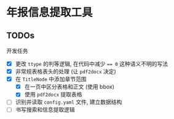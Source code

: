 # 年报信息提取工具

## TODOs

开发任务

- [x] 更改 `ttype` 的判等逻辑, 在代码中减少 `== 0` 这种语义不明的写法
- [x] 非常规表格表头的处理 (让 `pdf2docx` 决定)
- [x] 在 `TitleNode` 中添加章节范围
  - [x] 在一页中区分表格和正文 (使用 bbox)
  - [x] 使用 `pdf2docx` 提取表格
- [ ] 识别并读取 `config.yaml` 文件, 建立数据结构
- [ ] 书写搜索和信息提取逻辑
